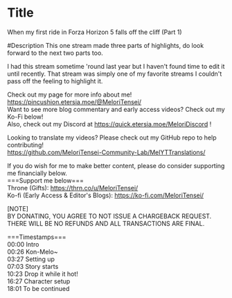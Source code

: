 # Title
When my first ride in Forza Horizon 5 falls off the cliff (Part 1)<br>

#Description
This one stream made three parts of highlights, do look forward to the next two parts too.<br>

I had this stream sometime 'round last year but I haven't found time to edit it until recently. That stream was simply one of my favorite streams I couldn't pass off the feeling to highlight it.<br>

Check out my page for more info about me! https://pincushion.etersia.moe/@MeloriTensei/<br>
Want to see more blog commentary and early access videos? Check out my Ko-Fi below!<br>
Also, check out my Discord at https://quick.etersia.moe/MeloriDiscord !<br>

Looking to translate my videos? Please check out my GitHub repo to help contributing!<br>
https://github.com/MeloriTensei-Community-Lab/MelYTTranslations/<br>

If you do wish for me to make better content, please do consider supporting me financially below.<br>
===Support me below===<br>
Throne (Gifts): https://thrn.co/u/MeloriTensei/<br>
Ko-fi (Early Access & Editor's Blogs): https://ko-fi.com/MeloriTensei/<br>

[NOTE]<br>
BY DONATING, YOU AGREE TO NOT ISSUE A CHARGEBACK REQUEST. THERE WILL BE NO REFUNDS AND ALL TRANSACTIONS ARE FINAL.<br>

===Timestamps===<br>
00:00 Intro<br>
00:26 Kon-Melo~<br>
03:27 Setting up<br>
07:03 Story starts<br>
10:23 Drop it while it hot!<br>
16:27 Character setup<br>
18:01 To be continued<br>